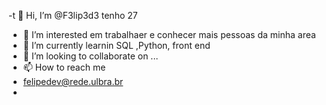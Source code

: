 -t 👋 Hi, I’m @F3lip3d3 tenho 27 
- 👀 I’m interested  em trabalhaer e conhecer mais pessoas da minha area
- 🌱 I’m currently learnin  SQL ,Python, front end
- 💞️ I’m looking to collaborate on ...
- 📫 How to reach me  
-  felipedev@rede.ulbra.br
-  

<!---
F3lip3d3v/F3lip3d3v is a ✨ special ✨ repository because its `README.md` (this file) appears on your GitHub profile.
You can click the Preview link to take a look at your changes.
--->
